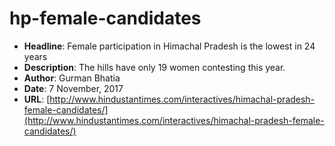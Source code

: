 # hp-female-candidates
- **Headline**: Female participation in Himachal Pradesh is the lowest in 24 years
- **Description**: The hills have only 19 women contesting this year.
- **Author**: Gurman Bhatia
- **Date**: 7 November, 2017
- **URL**: [http://www.hindustantimes.com/interactives/himachal-pradesh-female-candidates/](http://www.hindustantimes.com/interactives/himachal-pradesh-female-candidates/)
